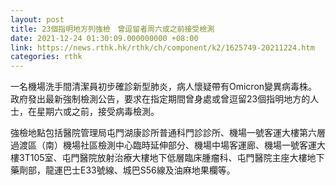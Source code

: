 ```yaml
---
layout: post
title: 23個指明地方列強檢　曾逗留者周六或之前接受檢測
date: 2021-12-24 01:30:09.000000000 +08:00
link: https://news.rthk.hk/rthk/ch/component/k2/1625749-20211224.htm
categories: rthk
---
```


一名機場洗手間清潔員初步確診新型肺炎，病人懷疑帶有Omicron變異病毒株。政府發出最新強制檢測公告，要求在指定期間曾身處或曾逗留23個指明地方的人士，在星期六或之前，接受病毒檢測。

強檢地點包括醫院管理局屯門湖康診所普通科門診診所、機場一號客運大樓第六層過渡區（南）機場社區檢測中心臨時延伸部分、機場中場客運廊、機場一號客運大樓3T105室、屯門醫院放射治療大樓地下低層臨床腫瘤科、屯門醫院主座大樓地下藥劑部，龍運巴士E33號線、城巴S56線及油麻地果欄等。
